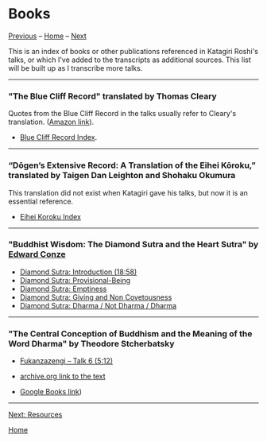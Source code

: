 <a name="0"></a>
# Books

[Previous](BCR#0) – 
[Home](index#books) – 
[Next](resources#0)

This is an index of books or other publications referenced in Katagiri Roshi's talks, or which I've added to the transcripts as additional sources. This list will be built up as I transcribe more talks.

---
<a name="BCR"></a>
### "The Blue Cliff Record" translated by Thomas Cleary

Quotes from the Blue Cliff Record in the talks usually refer to Cleary's translation. ([Amazon link](https://www.amazon.com/dp/159030232X/ref=cm_sw_em_r_mt_dp_aLlMFb72FPDHC)).

- [Blue Cliff Record Index](BCR#0).

---
<a name="eihei-koroku"></a>
### “Dōgen’s Extensive Record: A Translation of the Eihei Kōroku,” translated by Taigen Dan Leighton and Shohaku Okumura

This translation did not exist when Katagiri gave his talks, but now it is an essential reference.

- [Eihei Koroku Index](dogen#eihei-koroku)

---
<a name="buddhist-wisdom"></a>
### "Buddhist Wisdom: The Diamond Sutra and the Heart Sutra" by [Edward Conze](glossary#edward-conze)

- [Diamond Sutra: Introduction (18:58)](1979-05-09-Diamond-Sutra-Introduction#1858)
- [Diamond Sutra: Provisional-Being](1979-07-25-Diamond-Sutra-Provisional-Being#0)
- [Diamond Sutra: Emptiness](1979-08-01-Diamond-Sutra-Emptiness#0)
- [Diamond Sutra: Giving and Non Covetousness](1979-08-08-Diamond-Sutra-Giving-and-Non-Covetousness.md#0)
- [Diamond Sutra: Dharma / Not Dharma / Dharma](1979-08-15-Diamond-Sutra-Dharma-Not-Dharma-Dharma#0)

---
<a name="central-conception"></a>
### "The Central Conception of Buddhism and the Meaning of the Word Dharma" by Theodore Stcherbatsky

- [Fukanzazengi – Talk 6 (5:12)](1979-06-14-Fukanzazengi-Talk-6#512)

- [archive.org link to the text](https://archive.org/stream/in.ernet.dli.2015.189881/2015.189881.The-Central-Conception-Of-Buddhism_djvu.txt)
- [Google Books link](https://books.google.com/books?id=C4HSakZwijIC&pg=PA18&lpg=PA18&dq=%22This+is+samskara+in+the+Buddhist+system%22&source=bl&ots=5i_tVITDm8&sig=ACfU3U2sXeTWnfGnSqQzvOecj4Vb2F04rQ&hl=en&sa=X&ved=2ahUKEwihipGzq9DrAhUYK80KHQTICW8Q6AEwAXoECAIQAQ#v=onepage&q=%22This%20is%20samskara%20in%20the%20Buddhist%20system%22&f=false))

---
[Next: Resources](resources#0)

[Home](index#resources)
